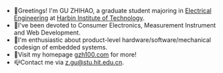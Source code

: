 - 👋Greetings! I'm GU ZHIHAO, a graduate student majoring in [Electrical Engineering](http://hitee.hit.edu.cn) at [Harbin Institute of Technology](http://www.hit.edu.cn).
- 🔭I've been devoted to Consumer Electronics, Measurement Instrument and Web Development.
- 🌱I'm enthusiastic about product-level hardware/software/mechanical codesign of embedded systems.
- 🔗Visit my homepage [gzh100.com](http://gzh100.com) for more!
- 📪Contact me via <z.gu@stu.hit.edu.cn>.
